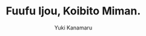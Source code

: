 --- 
slug: "fuufu-ijou-koibito-miman"
title: "Fuufu Ijou, Koibito Miman."
publishdate: "2018-12-14"
src: "https://365manga.net/manga/fuufu-ijou-koibito-miman"
author: "Yuki Kanamaru"
image: "https://data.365manga.net/images/thumbnails/32776-fuufu-ijou-koibito-miman.jpg"
tags: ["Comedy","Drama","Ecchi","Romance","School life","Seinen","Slice of life"]
chapters: ["Vol.1 Chapter 3.5: 2018 Good Couples Day Special ","Vol.1 Chapter 3 ","Chapter 2 ","Chapter 1"]
chapterlinks: ["https://365manga.net/fuufu-ijou-koibito-miman/chapter-3-5.html","https://365manga.net/fuufu-ijou-koibito-miman/chapter-3.html","https://365manga.net/fuufu-ijou-koibito-miman/chapter-2.html","https://365manga.net/fuufu-ijou-koibito-miman/chapter-1.html"]
description: "Jirou, a third-year in high school, is forced to live with a gyaru named Akari under a course called the 'Couple Practical'. In order to be paired with their own romantic interests, they're going to act as a married couple...!?"
---